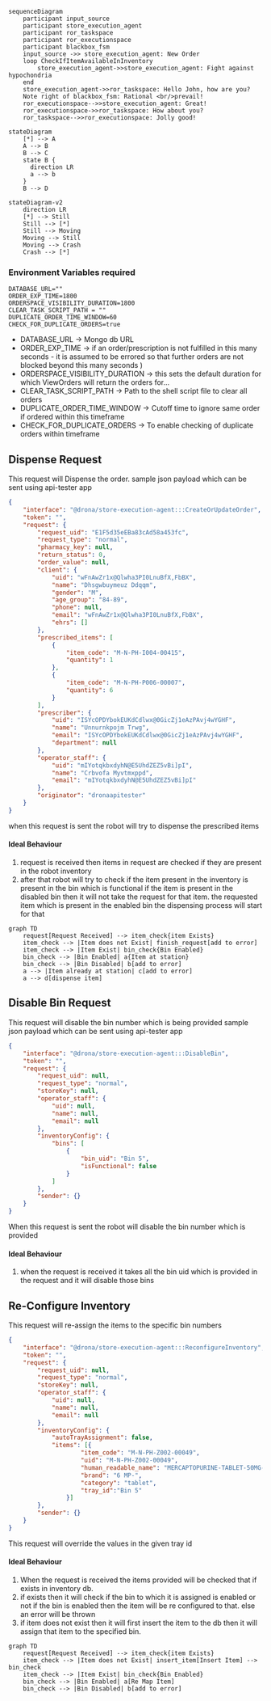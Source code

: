 ```mermaid
sequenceDiagram
    participant input_source
    participant store_execution_agent
    participant ror_taskspace
    participant ror_executionspace
    participant blackbox_fsm
    input_source ->> store_execution_agent: New Order
    loop CheckIfItemAvailableInInventory
        store_execution_agent->>store_execution_agent: Fight against hypochondria
    end
    store_execution_agent->>ror_taskspace: Hello John, how are you?
    Note right of blackbox_fsm: Rational <br/>prevail!
    ror_executionspace-->>store_execution_agent: Great!
    ror_executionspace->>ror_taskspace: How about you?
    ror_taskspace-->>ror_executionspace: Jolly good!
```

```mermaid
stateDiagram
    [*] --> A
    A --> B
    B --> C
    state B {
      direction LR
      a --> b
    }
    B --> D
```

```mermaid
stateDiagram-v2
    direction LR
    [*] --> Still
    Still --> [*]
    Still --> Moving
    Moving --> Still
    Moving --> Crash
    Crash --> [*]
```

### Environment Variables required

```text
DATABASE_URL=""
ORDER_EXP_TIME=1800
ORDERSPACE_VISIBILITY_DURATION=1800
CLEAR_TASK_SCRIPT_PATH = ""
DUPLICATE_ORDER_TIME_WINDOW=60
CHECK_FOR_DUPLICATE_ORDERS=true
```
- DATABASE_URL -> Mongo db URL
- ORDER_EXP_TIME -> if an order/prescription is not fulfilled in this many seconds - it is assumed to be errored so that further orders are not blocked beyond this many seconds )
- ORDERSPACE_VISIBILITY_DURATION -> this sets the default duration for which ViewOrders will return the orders for...
- CLEAR_TASK_SCRIPT_PATH -> Path to the shell script file to clear all orders
- DUPLICATE_ORDER_TIME_WINDOW -> Cutoff time to ignore same order if ordered within this timeframe
- CHECK_FOR_DUPLICATE_ORDERS -> To enable checking of duplicate orders within timeframe


## Dispense Request
This request will Dispense the order.
sample json payload which can be sent using api-tester app

```json
{
    "interface": "@drona/store-execution-agent:::CreateOrUpdateOrder",
    "token": "",
    "request": {
        "request_uid": "E1F5d35eEBa83cAd58a453fc",
        "request_type": "normal",
        "pharmacy_key": null,
        "return_status": 0,
        "order_value": null,
        "client": {
            "uid": "wFnAwZr1x@Qlwha3PI0LnuBfX,FbBX",
            "name": "Dhsgwbuymeuz Ddqqm",
            "gender": "M",
            "age_group": "84-89",
            "phone": null,
            "email": "wFnAwZr1x@Qlwha3PI0LnuBfX,FbBX",
            "ehrs": []
        },
        "prescribed_items": [
            {
                "item_code": "M-N-PH-I004-00415",
                "quantity": 1
            },
            {
                "item_code": "M-N-PH-P006-00007",
                "quantity": 6
            }
        ],
        "prescriber": {
            "uid": "ISYcOPDYbokEUKdCdlwx@0GicZj1eAzPAvj4wYGHF",
            "name": "Unnurnkpojm Trwg",
            "email": "ISYcOPDYbokEUKdCdlwx@0GicZj1eAzPAvj4wYGHF",
            "department": null
        },
        "operator_staff": {
            "uid": "mIYotqkbxdyhN@E5UhdZEZ5vBi]pI",
            "name": "Crbvofa Myvtmxppd",
            "email": "mIYotqkbxdyhN@E5UhdZEZ5vBi]pI"
        },
        "originator": "dronaapitester"
    }
}
```

when this request is sent the robot will try to dispense the prescribed items

#### Ideal Behaviour 
1. request is received then items in request are checked if they are present in the robot inventory
2. after that robot will try to check if the item present in the inventory is present in the bin which is functional if the item is present in the disabled bin then it will not take the request for that item. the requested item which is present in the enabled bin the dispensing process will start for that

```mermaid
graph TD
    request[Request Received] --> item_check{item Exists}
    item_check --> |Item does not Exist| finish_request[add to error]
    item_check --> |Item Exist| bin_check{Bin Enabled}
    bin_check --> |Bin Enabled| a{Item at station}
    bin_check --> |Bin Disabled| b[add to error]
    a --> |Item already at station| c[add to error]
    a --> d[dispense item]
```


## Disable Bin Request
This request will disable the bin number which is being provided
sample json payload which can be sent using api-tester app
```json
{
    "interface": "@drona/store-execution-agent:::DisableBin",
    "token": "",
    "request": {
        "request_uid": null,
        "request_type": "normal",
        "storeKey": null,
        "operator_staff": {
            "uid": null,
            "name": null,
            "email": null
        },
        "inventoryConfig": {
            "bins": [
                {
                    "bin_uid": "Bin 5",
                    "isFunctional": false
                }
            ]
        },
        "sender": {}
    }
}
```

When this request is sent the robot will disable the bin number which is provided 

#### Ideal Behaviour
1. when the request is received it takes all the bin uid which is provided in the request and it will disable those bins


## Re-Configure Inventory
This request will re-assign the items to the specific bin numbers

```json
{
    "interface": "@drona/store-execution-agent:::ReconfigureInventory",
    "token": "",
    "request": {
        "request_uid": null,
        "request_type": "normal",
        "storeKey": null,
        "operator_staff": {
            "uid": null,
            "name": null,
            "email": null
        },
        "inventoryConfig": {
            "autoTrayAssignment": false,
            "items": [{
                    "item_code": "M-N-PH-Z002-00049",
                    "uid": "M-N-PH-Z002-00049",
                    "human_readable_name": "MERCAPTOPURINE-TABLET-50MG-6 MP-",
                    "brand": "6 MP-",
                    "category": "tablet",
                    "tray_id":"Bin 5"
                }]
        },
        "sender": {}
    }
}
```

This request will override the values in the given tray id

#### Ideal Behaviour
1. When the request is received the items provided will be checked that if exists in inventory db.
2. if exists then it will check if the bin to which it is assigned is enabled or not if the bin is enabled then the item will be re configured to that.
else an error will be thrown
3. if item does not exist then it will first insert the item to the db then it will assign that item to the specified bin.

```mermaid
graph TD
    request[Request Received] --> item_check{item Exists}
    item_check --> |Item does not Exist| insert_item[Insert Item] --> bin_check
    item_check --> |Item Exist| bin_check{Bin Enabled}
    bin_check --> |Bin Enabled| a[Re Map Item]
    bin_check --> |Bin Disabled| b[add to error]
```